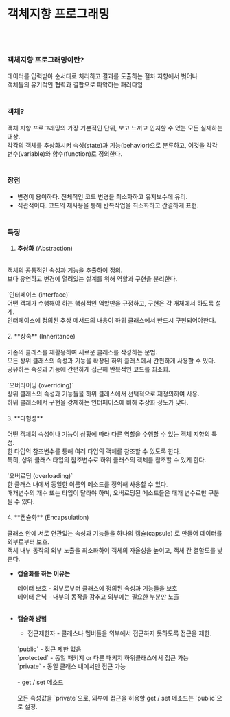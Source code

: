 # 객체지향 프로그래밍
<br/><br/>

### 객체지향 프로그래밍이란?<br/>
데이터를 입력받아 순서대로 처리하고 결과를 도출하는 절차 지향에서 벗어나<br/>
객체들의 유기적인 협력과 결합으로 파악하는 패러다임
<br/><br/>

### 객체?<br/>
객체 지향 프로그래밍의 가장 기본적인 단위, 보고 느끼고 인지할 수 있는 모든 실재하는 대상.<br/>
각각의 객체를 추상화시켜 속성(state)과 기능(behavior)으로 분류하고, 이것을 각각 변수(variable)와 함수(function)로 정의한다.<br/><br/>

### 장점  
- 변경이 용이하다. 전체적인 코드 변경을 최소화하고 유지보수에 유리.  
- 직관적이다. 코드의 재사용을 통해 반복작업을 최소화하고 간결하게 표현.<br/><br/>

### 특징  
  1. **추상화** (Abstraction)<br/>
  <br/>
  객체의 공통적인 속성과 기능을 추출하여 정의.<br/>
  보다 유연하고 변경에 열려있는 설계를 위해 역할과 구현을 분리한다.<br/>
  <br/>
  `인터페이스 (interface)`<br/>
  어떤 객체가 수행해야 하는 핵심적인 역할만을 규정하고, 구현은 각 개체에서 하도록 설계.<br/>
  인터페이스에 정의된 추상 메서드의 내용이 하위 클래스에서 반드시 구현되어야한다.
<br/>
<br/>
  2. **상속** (Inheritance)<br/>
  <br/>
  기존의 클래스를 재활용하여 새로운 클래스를 작성하는 문법.<br/>
  모든 상위 클래스의 속성과 기능을 확장된 하위 클래스에서 간편하게 사용할 수 있다.<br/>
  공유하는 속성과 기능에 간편하게 접근해 반복적인 코드를 최소화.<br/>
  <br/>
  `오버라이딩 (overriding)`<br/>
  상위 클래스의 속성과 기능들을 하위 클래스에서 선택적으로 재정의하여 사용.<br/>
  하위 클래스에서 구현을 강제하는 인터페이스에 비해 추상화 정도가 낮다.
<br/>
<br/>
3. **다형성**<br/>
  <br/>
  어떤 객체의 속성이나 기능이 상황에 따라 다른 역할을 수행할 수 있는 객체 지향의 특성.<br/>
  한 타입의 참조변수를 통해 여러 타입의 객체를 참조할 수 있도록 한다.<br/>
  특히, 상위 클래스 타입의 참조변수로 하위 클래스의 객체를 참조할 수 있게 한다.<br/>
  <br/>
  `오버로딩 (overloading)`<br/>
  한 클래스 내에서 동일한 이름의 메소드를 정의해 사용할 수 있다.<br/>
  매개변수의 개수 또는 타입이 달라야 하며, 오버로딩된 메소드들은 매개 변수로만 구분될 수 있다.
  <br/>
  <br/>
4. **캡슐화** (Encapsulation)<br/>
  <br/>
  클래스 안에 서로 연관있는 속성과 기능들을 하나의 캡슐(capsule) 로 만들어 데이터를 외부로부터 보호.<br/>
  객체 내부 동작의 외부 노출을 최소화하여 객체의 자율성을 높이고, 객체 간 결합도를 낮춘다.<br/>

  - **캡슐화를 하는 이유는**<br/>

    데이터 보호 - 외부로부터 클래스에 정의된 속성과 기능들을 보호<br/>
    데이터 은닉 - 내부의 동작을 감추고 외부에는 필요한 부분만 노출<br/>
    <br/>

  - **캡슐화 방법**<br/>
    
    - 접근제한자 - 클래스나 멤버들을 외부에서 접근하지 못하도록 접근을 제한.<br/>
    <br/>
    `public` - 접근 제한 없음<br/>
    `protected` - 동일 패키지 or 다른 패키지 하위클래스에서 접근 가능<br/>
    `private` - 동일 클래스 내에서만 접근 가능<br/>
    <br/>
    - get / set 메소드<br/><br/>
      모든 속성값을 `private`으로, 외부에 접근을 허용할 get / set 메소드는 `public`으로 설정.<br/>
    <br/>